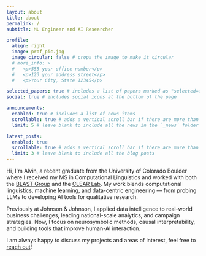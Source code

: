 ```yaml
---
layout: about
title: about
permalink: /
subtitle: ML Engineer and AI Researcher

profile:
  align: right
  image: prof_pic.jpg
  image_circular: false # crops the image to make it circular
  # more_info: >
  #   <p>555 your office number</p>
  #   <p>123 your address street</p>
  #   <p>Your City, State 12345</p>

selected_papers: true # includes a list of papers marked as "selected={true}"
social: true # includes social icons at the bottom of the page

announcements:
  enabled: true # includes a list of news items
  scrollable: true # adds a vertical scroll bar if there are more than 3 news items
  limit: 5 # leave blank to include all the news in the `_news` folder

latest_posts:
  enabled: true
  scrollable: true # adds a vertical scroll bar if there are more than 3 new posts items
  limit: 3 # leave blank to include all the blog posts
---
```


Hi, I'm Alvin, a recent graduate from the University of Colorado Boulder where I received my MS in Computational Linguistics and worked with both the [BLAST Group](https://blast-cu.github.io/) and the [CLEAR Lab](https://www.colorado.edu/lab/clear/). My work blends computational linguistics, machine learning, and data-centric engineering — from probing LLMs to developing AI tools for qualitative research.

Previously at Johnson & Johnson, I applied data intelligence to real-world business challenges, leading national-scale analytics, and campaign strategies. Now, I focus on neurosymbolic methods, causal interpretability, and building tools that improve human-AI interaction.

I am always happy to discuss my projects and areas of interest, feel free to [reach out](mailto:alvin.chen@colorado.edu)!
